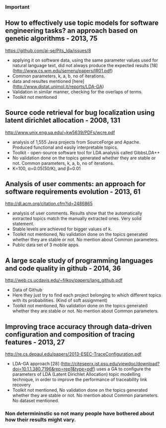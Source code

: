 
### Important
## How to effectively use topic models for software engineering tasks? an approach based on genetic algorithms - 2013, 75
https://github.com/ai-se/Pits_lda/issues/8
- applying it on software data, using the same parameter values used for natural language text, did not always produce the expected results [18] (http://www.cs.wm.edu/semeru/papers/IR01.pdf)
- Common parameters, k, a, b, no of iterations.
- data and resultes mentioned [here] (http://www.distat.unimol.it/reports/LDA-GA)
- Validation in similar manner, checking for the overlaps of terms.
- Toolkit not mentioned

## Source code retrieval for bug localization using latent dirichlet allocation - 2008, 131
http://www.unix.eng.ua.edu/~kw5639/PDFs/wcre.pdf
- analysis of 1,555 Java projects from SourceForge and Apache. Produced functional and easily interpretable topics.
- Toolkit - open-source software tool for LDA analysis called GibbsLDA++
- No validation done on the topics generated whether they are stable or not. Common parameters, k, a, b, no of iterations.
- K=100, α=0.05(50/K), and β=0.01

## Analysis of user comments: an approach for software requirements evolution - 2013, 61
http://dl.acm.org/citation.cfm?id=2486865
- analysis of user comments. Results show that the automatically extracted topics match the manually extracted ones. Very solid statement.
- Stable levels are achieved for bigger values of k.
- Toolkit not mentioned, No validation done on the topics generated whether they are stable or not. No mention about Common parameters.
- Public data set of 3 mobile apps.

## A large scale study of programming languages and code quality in github - 2014, 36
http://web.cs.ucdavis.edu/~filkov/papers/lang_github.pdf
- Data of Github
- Here they just try to find each project belonging to which different topics with its probabilities. (Kind of soft assignment)
- Toolkit not mentioned, No validation done on the topics generated whether they are stable or not. No mention about Common parameters.

## Improving trace accuracy through data-driven configuration and composition of tracing features - 2013, 27
http://re.cs.depaul.edu/papers/2013-ESEC-TraceConfiguration.pdf
- LDA-GA approach [28] (http://citeseerx.ist.psu.edu/viewdoc/download?doi=10.1.1.380.7196&rep=rep1&type=pdf) uses a GA to configure the parameters of LDA (Latent Dirichlet Allocation) topic modelling technique, in order to improve the performance of traceability link recovery
- Toolkit not mentioned, No validation done on the topics generated whether they are stable or not. No mention about Common parameters. No dataset mentioned.



### Non determininstic so not many people have bothered about how their results might vary.
